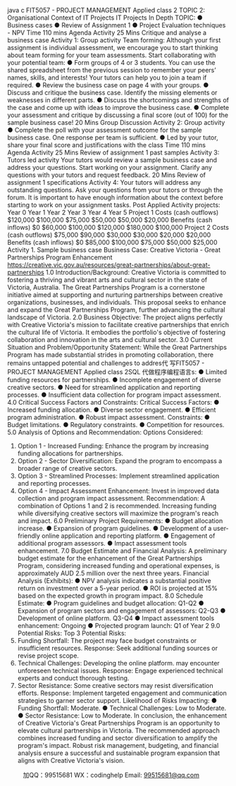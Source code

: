 java c
FIT5057 -   PROJECT   MANAGEMENT 
Applied class   2 
TOPIC 2: Organisational Context of IT Projects IT Projects In Depth TOPIC: ●          Business cases ●          Review of Assignment 1 ● Project Evaluation techniques - NPV Time   110   mins Agenda Activity 25 Mins Critique and   analyse a   business case Activity 1: Group activity Team forming: Although your first assignment is individual assessment, we encourage you to start thinking about team forming for your team assessments. Start collaborating with your potential team: ●          Form groups of 4 or 3 students. You can use the shared spreadsheet from the previous session to remember your peers’ names, skills, and interests! Your tutors can help you to join a team if required. ●          Review the business case on page 4 with your groups. ●          Discuss and critique the business case. Identify the missing elements or weaknesses in different parts. ●          Discuss the shortcomings and strengths of the case and come up with ideas to improve the business case. ● Complete your assessment and critique by discussing a final score (out of 100) for the sample business case! 20 Mins Group   Discussion Activity 2: Group activity ● Complete the poll with your assessment outcome for the sample business case. One response per team is sufficient. ●          Led by your tutor, share your final score and justifications with the class Time   110   mins Agenda Activity 25 Mins Review of assignment 1 past samples Activity 3: Tutors led activity Your tutors would review a sample business case and address your questions. Start working on your assignment. Clarify any questions with your tutors and request feedback. 20 Mins Review of assignment 1 specifications Activity 4: Your tutors will address any outstanding questions. Ask your questions from your tutors or through the forum. It is important to have enough information about the context before starting to work on your assignment tasks. 
Post Applied Activity projects: 
Year 0 
Year 1 
Year 2 
Year 3 
Year 4 
Year 5 
Project 1 
Costs (cash outflows) 
$120,000 
$100,000 
$75,000 
$50,000 
$50,000 
$20,000 
Benefits (cash inflows) 
$0 
$60,000 
$100,000 
$120,000 
$180,000 
$100,000 
Project 2 
Costs (cash outflows) 
$75,000 
$90,000 
$30,000 
$30,000 
$20,000 
$20,000 
Benefits (cash inflows) 
$0 
$85,000 
$100,000 
$75,000 
$50,000 
$25,000 
Activity 1. Sample business case 
Business Case: Creative Victoria - Great Partnerships Program Enhancement 
https://creative.vic.gov.au/resources/great-partnerships/about-great-partnerships 
1.0 Introduction/Background: 
Creative Victoria   is   committed to fostering a thriving and vibrant arts   and   cultural   sector   in the   state   of Victoria,   Australia. The Great   Partnerships   Program   is a cornerstone initiative   aimed   at   supporting   and   nurturing
partnerships between creative organizations, businesses, and   individuals.   This   proposal   seeks   to   enhance   and   expand the Great   Partnerships   Program, further advancing the cultural landscape   of Victoria.
2.0 Business Objective: 
The   project aligns perfectly with Creative Victoria's mission to   facilitate   creative   partnerships   that   enrich   the cultural life of Victoria.   It embodies the portfolio's objective   of fostering collaboration   and   innovation   in   the   arts   and cultural   sector.
3.0 Current Situation and Problem/Opportunity Statement: 
While the Great   Partnerships   Program   has   made substantial strides in   promoting collaboration,   there   remains   untapped potential and challenges to   addres代 写FIT5057 - PROJECT MANAGEMENT Applied class 2SQL
代做程序编程语言s:
● Limited   funding   resources   for   partnerships.
● Incomplete   engagement   of diverse   creative   sectors.
● Need for streamlined   application   and   reporting   processes.
● Insufficient data   collection   for   program   impact   assessment.
4.0 Critical Success Factors and Constraints: Critical Success Factors: 
● Increased funding allocation.
● Diverse sector engagement.
● Efficient   program administration.
● Robust   impact assessment.
Constraints: 
● Budget   limitations.
● Regulatory constraints.
● Competition for resources.
5.0 Analysis of Options and Recommendation: 
Options Considered: 
1. Option 1 - Increased Funding: Enhance the   program   by   increasing funding allocations for   partnerships.
2. Option 2 - Sector Diversification: Expand the   program to   encompass   a   broader   range   of creative   sectors.
3. Option 3 - Streamlined Processes: Implement streamlined application   and   reporting   processes.
4. Option 4 - Impact Assessment Enhancement: Invest   in   improved data collection and   program   impact   assessment.
Recommendation: A combination of Options   1 and 2 is   recommended.   Increasing funding while   diversifying   creative sectors will   maximize the program's reach and   impact.
6.0 Preliminary Project Requirements: 
● Budget allocation   increase.
● Expansion of program guidelines.
● Development of a   user-friendly online   application   and   reporting   platform.
● Engagement   of additional   program   assessors.
● Impact assessment tools enhancement.
7.0 Budget Estimate and Financial Analysis: 
A preliminary budget estimate for the enhancement of the   Great   Partnerships   Program,   considering   increased   funding and operational expenses, is approximately AUD 2.5   million   over the   next   three   years.
Financial Analysis (Exhibits):
● NPV analysis   indicates a   substantial   positive   return   on   investment   over   a   5-year   period.
● ROI   is   projected at   15%   based on   the   expected   growth   in   program   impact.
8.0 Schedule Estimate: 
● Program   guidelines   and   budget   allocation:   Q1-Q2
● Expansion of program   sectors   and   engagement   of assessors:   Q2-Q3
● Development of online   platform. Q3-Q4
● Impact   assessment   tools   enhancement:   Ongoing
● Projected   program   launch: Q1 of   Year 2
9.0 Potential Risks: 
Top 3 Potential Risks: 
1. Funding Shortfall: The   project   may face   budget constraints or   insufficient   resources.   Response:   Seek   additional funding sources or revise   project scope.
2. Technical Challenges: Developing the online platform. may   encounter   unforeseen   technical   issues.   Response:   Engage experienced technical experts and conduct thorough testing.
3. Sector Resistance: Some creative sectors   may   resist diversification   efforts.   Response:   Implement   targeted engagement and communication strategies to garner sector support.
Likelihood of Risks Impacting: 
● Funding Shortfall:   Moderate.
● Technical   Challenges:   Low to   Moderate.
● Sector   Resistance:   Low   to   Moderate.
In conclusion, the enhancement of Creative Victoria's Great   Partnerships   Program   is an   opportunity   to   elevate   cultural   partnerships in Victoria. The recommended approach combines   increased funding   and   sector diversification to amplify the program's impact.   Robust   risk   management,   budgeting, and   financial   analysis   ensure a successful and sustainable program expansion that   aligns   with   Creative   Victoria's   vision.







         
加QQ：99515681  WX：codinghelp  Email: 99515681@qq.com

